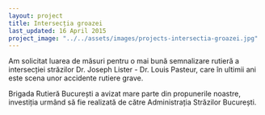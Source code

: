 ```yaml
---
layout: project
title: Intersecția groazei
last_updated: 16 April 2015
project_image: "../../assets/images/projects-intersectia-groazei.jpg"
---
```


Am solicitat luarea de măsuri pentru o mai bună semnalizare rutieră a intersecției străzilor Dr. Joseph Lister - Dr. Louis Pasteur, care în ultimii ani este scena unor accidente rutiere grave.

Brigada Rutieră București a avizat mare parte din propunerile noastre, investiția urmând să fie realizată de către Administrația Străzilor București.
